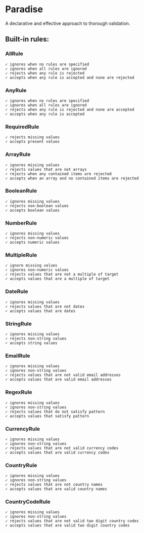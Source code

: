 # Paradise

A declarative and effective approach to thorough validation.

## Built-in rules:

### AllRule
    ✓ ignores when no rules are specified
    ✓ ignores when all rules are ignored
    ✓ rejects when any rule is rejected
    ✓ accepts when any rule is accepted and none are rejected

### AnyRule
    ✓ ignores when no rules are specified
    ✓ ignores when all rules are ignored
    ✓ rejects when any rule is rejected and none are accepted
    ✓ accepts when any rule is accepted

### RequiredRule
    ✓ rejects missing values
    ✓ accepts present values

### ArrayRule
    ✓ ignores missing values
    ✓ rejects values that are not arrays
    ✓ rejects when any contained items are rejected
    ✓ accepts when an array and no contained items are rejected

### BooleanRule
    ✓ ignores missing values
    ✓ rejects non-boolean values
    ✓ accepts boolean values  

### NumberRule
    ✓ ignores missing values
    ✓ rejects non-numeric values
    ✓ accepts numeric values

### MultipleRule
    ✓ ignore missing values
    ✓ ignores non-numeric values
    ✓ rejects values that are not a multiple of target
    ✓ accepts values that are a multiple of target

### DateRule
    ✓ ignores missing values
    ✓ rejects values that are not dates
    ✓ accepts values that are dates

### StringRule
    ✓ ignores missing values
    ✓ rejects non-string values
    ✓ accepts string values

### EmailRule
    ✓ ignores missing values
    ✓ ignores non-string values
    ✓ rejects values that are not valid email addresses
    ✓ accepts values that are valid email addresses

### RegexRule
    ✓ ignores missing values
    ✓ ignores non-string values
    ✓ rejects values that do not satisfy pattern
    ✓ accepts values that satisfy pattern

### CurrencyRule
    ✓ ignores missing values
    ✓ ignores non-string values
    ✓ rejects values that are not valid currency codes
    ✓ accepts values that are valid currency codes

### CountryRule
    ✓ ignores missing values
    ✓ ignores non-string values
    ✓ rejects values that are not country names
    ✓ accepts values that are valid country names

### CountryCodeRule
    ✓ ignores missing values
    ✓ ignores non-string values
    ✓ rejects values that are not valid two digit country codes
    ✓ accepts values that are valid two digit country codes
